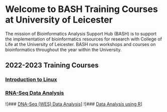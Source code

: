 # Welcome to BASH Training Courses at University of Leicester

The mission of Bioinformatics Analysis Support Hub (BASH) is to support the implementation of bioinformatics resources for research with College of Life  at the University of Leicester. BASH runs workshops and courses on bioinformatics throughout the year within the University.


## 2022-2023 Training Courses


### [Introduction to Linux](/Docs/introduction-to-linux/introduction-to-linux.md)
### [RNA-Seq Data Analysis](Docs/rnaseq-training-course/rna-seq-course-schedule.md)
![### [DNA-Seq (WES) Data Analysis](Docs/dnaseq-training-course/dna-seq-course-schedule.md)]
![### [Data Analysis using R](Docs/introduction-to-r/introduction-to-r-schedule.md)]


